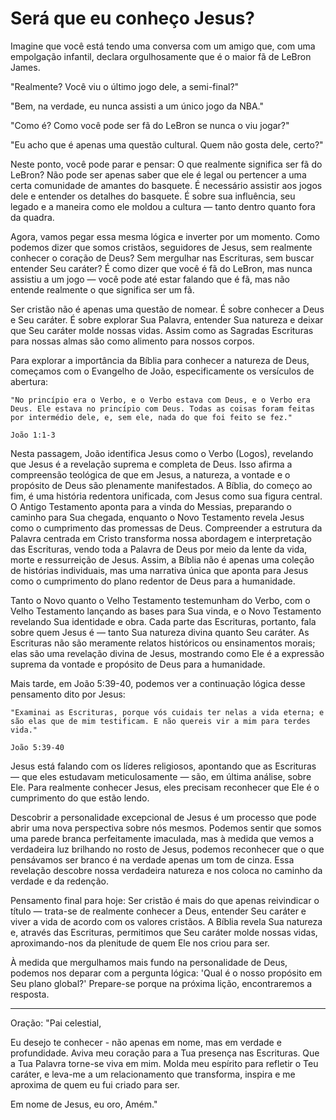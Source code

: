 # Será que eu conheço Jesus?

Imagine que você está tendo uma conversa com um amigo que, com uma empolgação infantil, declara orgulhosamente que é o maior fã de LeBron James.

"Realmente? Você viu o último jogo dele, a semi-final?"

"Bem, na verdade, eu nunca assisti a um único jogo da NBA."

"Como é? Como você pode ser fã do LeBron se nunca o viu jogar?"

"Eu acho que é apenas uma questão cultural. Quem não gosta dele, certo?"

Neste ponto, você pode parar e pensar: O que realmente significa ser fã do LeBron? Não pode ser apenas saber que ele é legal ou pertencer a uma certa comunidade de amantes do basquete. É necessário assistir aos jogos dele e entender os detalhes do basquete. É sobre sua influência, seu legado e a maneira como ele moldou a cultura — tanto dentro quanto fora da quadra.

Agora, vamos pegar essa mesma lógica e inverter por um momento. Como podemos dizer que somos cristãos, seguidores de Jesus, sem realmente conhecer o coração de Deus? Sem mergulhar nas Escrituras, sem buscar entender Seu caráter? É como dizer que você é fã do LeBron, mas nunca assistiu a um jogo — você pode até estar falando que é fã, mas não entende realmente o que significa ser um fã.

Ser cristão não é apenas uma questão de nomear. É sobre conhecer a Deus e Seu caráter. É sobre explorar Sua Palavra, entender Sua natureza e deixar que Seu caráter molde nossas vidas. Assim como as Sagradas Escrituras para nossas almas são como alimento para nossos corpos.

Para explorar a importância da Bíblia para conhecer a natureza de Deus, começamos com o Evangelho de João, especificamente os versículos de abertura:

```
"No princípio era o Verbo, e o Verbo estava com Deus, e o Verbo era Deus. Ele estava no princípio com Deus. Todas as coisas foram feitas por intermédio dele, e, sem ele, nada do que foi feito se fez."

João 1:1-3
```

Nesta passagem, João identifica Jesus como o Verbo (Logos), revelando que Jesus é a revelação suprema e completa de Deus. Isso afirma a compreensão teológica de que em Jesus, a natureza, a vontade e o propósito de Deus são plenamente manifestados. A Bíblia, do começo ao fim, é uma história redentora unificada, com Jesus como sua figura central. O Antigo Testamento aponta para a vinda do Messias, preparando o caminho para Sua chegada, enquanto o Novo Testamento revela Jesus como o cumprimento das promessas de Deus. Compreender a estrutura da Palavra centrada em Cristo transforma nossa abordagem e interpretação das Escrituras, vendo toda a Palavra de Deus por meio da lente da vida, morte e ressurreição de Jesus. Assim, a Bíblia não é apenas uma coleção de histórias individuais, mas uma narrativa única que aponta para Jesus como o cumprimento do plano redentor de Deus para a humanidade.

Tanto o Novo quanto o Velho Testamento testemunham do Verbo, com o Velho Testamento lançando as bases para Sua vinda, e o Novo Testamento revelando Sua identidade e obra. Cada parte das Escrituras, portanto, fala sobre quem Jesus é — tanto Sua natureza divina quanto Seu caráter. As Escrituras não são meramente relatos históricos ou ensinamentos morais; elas são uma revelação divina de Jesus, mostrando como Ele é a expressão suprema da vontade e propósito de Deus para a humanidade.

Mais tarde, em João 5:39-40, podemos ver a continuação lógica desse pensamento dito por Jesus:

```
"Examinai as Escrituras, porque vós cuidais ter nelas a vida eterna; e são elas que de mim testificam. E não quereis vir a mim para terdes vida."

João 5:39-40
```

Jesus está falando com os líderes religiosos, apontando que as Escrituras — que eles estudavam meticulosamente — são, em última análise, sobre Ele. Para realmente conhecer Jesus, eles precisam reconhecer que Ele é o cumprimento do que estão lendo.

Descobrir a personalidade excepcional de Jesus é um processo que pode abrir uma nova perspectiva sobre nós mesmos. Podemos sentir que somos uma parede branca perfeitamente imaculada, mas à medida que vemos a verdadeira luz brilhando no rosto de Jesus, podemos reconhecer que o que pensávamos ser branco é na verdade apenas um tom de cinza. Essa revelação descobre nossa verdadeira natureza e nos coloca no caminho da verdade e da redenção.

Pensamento final para hoje: Ser cristão é mais do que apenas reivindicar o título — trata-se de realmente conhecer a Deus, entender Seu caráter e viver a vida de acordo com os valores cristãos. A Bíblia revela Sua natureza e, através das Escrituras, permitimos que Seu caráter molde nossas vidas, aproximando-nos da plenitude de quem Ele nos criou para ser.

À medida que mergulhamos mais fundo na personalidade de Deus, podemos nos deparar com a pergunta lógica: 'Qual é o nosso propósito em Seu plano global?' Prepare-se porque na próxima lição, encontraremos a resposta.

---

Oração: 
"Pai celestial, 

Eu desejo te conhecer - não apenas em nome, mas em verdade e profundidade. Aviva meu coração para a Tua presença nas Escrituras. Que a Tua Palavra torne-se viva em mim. Molda meu espírito para refletir o Teu caráter, e leva-me a um relacionamento que transforma, inspira e me aproxima de quem eu fui criado para ser.

Em nome de Jesus, eu oro,
Amém."
